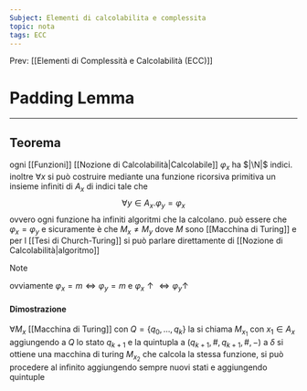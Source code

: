 ```yaml
---
Subject: Elementi di calcolabilita e complessita
topic: nota
tags: ECC
---
```


Prev: [[Elementi di Complessità e Calcolabilità (ECC)]]

# Padding Lemma
---
## Teorema
ogni [[Funzioni]] [[Nozione di Calcolabilità|Calcolabile]] $\varphi_x$ ha $|\N|$ indici. inoltre $\forall x$ si può costruire mediante una funzione ricorsiva primitiva un insieme infiniti di $A_x$ di indici tale che 
$$\forall y \in A_x.\varphi_y=\varphi_x$$
ovvero ogni funzione ha infiniti algoritmi che la calcolano.  può essere che $\varphi_x =\varphi_y$ e sicuramente è che  $M_x \not=M_y$  dove $M$ sono [[Macchina di Turing]] e per l [[Tesi di Church-Turing]] si può parlare direttamente di [[Nozione di Calcolabilità|algoritmo]] 

>[!note]
>ovviamente $\varphi_x =m \iff \varphi_y =m$ e $\varphi_x \uparrow \iff \varphi_y\uparrow$

#### Dimostrazione
$\forall M_x$ [[Macchina di Turing]] con $Q = \{q_0,\dots,q_k\}$  la si chiama $M_{x_1}$ con $x_1 \in A_x$ aggiungendo a $Q$ lo stato $q_{k+1}$ e la quintupla a $(q_{k+1},\#,q_{k+1},\#,-)$  a $\delta$ si ottiene una macchina di turing $M_{x_2}$ che calcola la stessa funzione, si può procedere al infinito aggiungendo sempre nuovi stati e aggiungendo quintuple 

